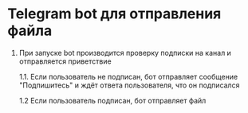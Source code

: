 # Telegram bot для отправления файла

1. При запуске bot производится проверку подписки на канал и отправляется приветствие

    1.1. Если пользователь не подписан, бот отправляет сообщение "Подпишитесь" и ждёт ответа пользователя, что он подписался
    
    1.2  Если пользователь подписан, бот отправляет файл
